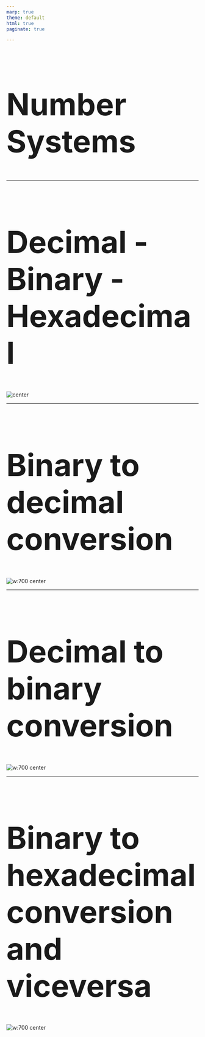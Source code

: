 ```yaml
---
marp: true
theme: default
html: true
paginate: true

---
```

<style>
img[alt~="center"] {
  display: block;
  margin: 0 auto;
}
</style>

<style scoped>
h1 {
  font-size: 80px;
}
</style>

<!-- _class: invert -->

<!-- _paginate: false -->

# Number Systems

<!-- _footer: "📕 CCNA1v7 Module 5 Number Systems\n🧑🏻‍🏫 Pedro Durán" -->

---

# Decimal - Binary - Hexadecimal

![center](img/decbinhex.png)

---

# Binary to decimal conversion

![w:700 center](img/binarytodecimal.png)

---

# Decimal to binary conversion

![w:700 center](img/decimaltobinary.jpg)

---

# Binary to hexadecimal conversion and viceversa

![w:700 center](img/binarytohexadecimal.jpg)

<!-- _footer: 📝 5.2.5 + 5.3.2 -->